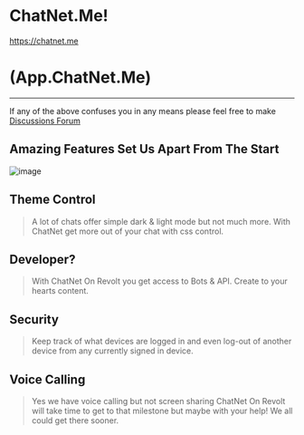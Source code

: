 # ChatNet.Me!
https://chatnet.me

# (App.ChatNet.Me)

---
If any of the above confuses you in any means please feel free to make [Discussions Forum](https://github.com/DisListMe/ChatNet/discussions)

## Amazing Features Set Us Apart From The Start
![image](https://user-images.githubusercontent.com/70344872/154786461-6a8a1e6c-6867-4882-9dd1-6ecfeed0da49.png)

## Theme Control
> A lot of chats offer simple dark & light mode but not much more. With ChatNet get more out of your chat with css control.

## Developer?
> With ChatNet On Revolt you get access to Bots & API. Create to your hearts content.

## Security
> Keep track of what devices are logged in and even log-out of another device from any currently signed in device.

## Voice Calling
> Yes we have voice calling but not screen sharing ChatNet On Revolt will take time to get to that milestone but maybe with your help! We all could get there sooner.

